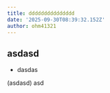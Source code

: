 ```yaml
---
title: ddddddddddddddd
date: '2025-09-30T08:39:32.152Z'
author: ohm41321
---
```

## asdasd
- dasdas


(asdasd)
asd
